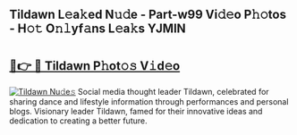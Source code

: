 ## Tildawn L𝚎a𝚔ed N𝚞𝚍e - Part-w99 Vi𝚍𝚎o P𝚑𝚘tos - H𝚘𝚝 O𝚗𝚕yf𝚊ns L𝚎a𝚔s YJMlN

# <h2><a href="http://kfefkkn.oniu.top/?m=Tildawn">🔗👉 🔴 Tildawn P𝚑ot𝚘𝚜 V𝚒d𝚎o</a></h2>

[![Tildawn Nu𝚍e𝚜](https://i.imgur.com/0qMVB7G.gif)](http://kfefkkn.oniu.top/?m=Tildawn)
Social media thought leader Tildawn, celebrated for sharing dance and lifestyle information through performances and personal blogs. Visionary leader Tildawn, famed for their innovative ideas and dedication to creating a better future.  
